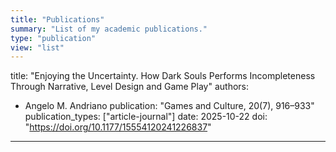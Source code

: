 ```yaml
---
title: "Publications"
summary: "List of my academic publications."
type: "publication"
view: "list"
---
```

title: "Enjoying the Uncertainty. How Dark Souls Performs Incompleteness Through Narrative, Level Design and Game Play"
authors:
  - Angelo M. Andriano
publication: "Games and Culture, 20(7), 916–933"
publication_types: ["article-journal"]
date: 2025-10-22
doi: "https://doi.org/10.1177/15554120241226837"
---
